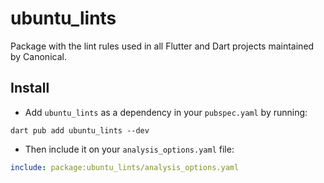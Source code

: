 # ubuntu_lints

Package with the lint rules used in all Flutter and Dart projects maintained by Canonical.

## Install

- Add `ubuntu_lints` as a dependency in your `pubspec.yaml` by running:

```shell
dart pub add ubuntu_lints --dev
```

- Then include it on your `analysis_options.yaml` file:

```yaml
include: package:ubuntu_lints/analysis_options.yaml
```
